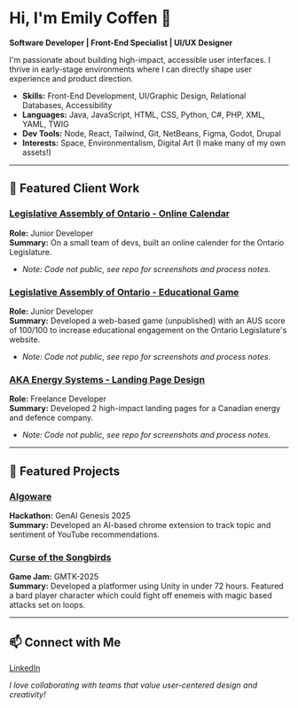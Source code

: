 # Hi, I'm Emily Coffen 💫

**Software Developer | Front-End Specialist | UI/UX Designer**

I'm passionate about building high-impact, accessible user interfaces. I thrive in early-stage environments where I can directly shape user experience and product direction.

- **Skills:** Front-End Development, UI/Graphic Design, Relational Databases, Accessibility
- **Languages:** Java, JavaScript, HTML, CSS, Python, C#, PHP, XML, YAML, TWIG
- **Dev Tools:** Node, React, Tailwind, Git, NetBeans, Figma, Godot, Drupal
- **Interests:** Space, Environmentalism, Digital Art (I make many of my own assets!)

---

## 🌟 Featured Client Work

### [Legislative Assembly of Ontario - Online Calendar](https://github.com/e-laflamme/legislative-calendar-portfolio)
**Role:** Junior Developer  
**Summary:** On a small team of devs, built an online calender for the Ontario Legislature.
- *Note: Code not public, see repo for screenshots and process notes.*

### [Legislative Assembly of Ontario - Educational Game](https://github.com/e-laflamme/legislative-game-portfolio)
**Role:** Junior Developer  
**Summary:** Developed a web-based game (unpublished) with an AUS score of 100/100 to increase educational engagement on the Ontario Legislature's website.
- *Note: Code not public, see repo for screenshots and process notes.*

### [AKA Energy Systems - Landing Page Design](https://github.com/e-laflamme/aka-portfolio)
**Role:** Freelance Developer  
**Summary:** Developed 2 high-impact landing pages for a Canadian energy and defence company. 
- *Note: Code not public, see repo for screenshots and process notes.*

---

## 🌟 Featured Projects

### [Algoware](https://github.com/e-laflamme/Algoware)
**Hackathon:** GenAI Genesis 2025<br>
**Summary:** Developed an AI-based chrome extension to track topic and sentiment of YouTube recommendations.

### [Curse of the Songbirds](https://github.com/faizahsayyid/gmtk-2025)
**Game Jam:** GMTK-2025<br>
**Summary:** Developed a platformer using Unity in under 72 hours. Featured a bard player character which could fight off enemeis with magic based attacks set on loops.

---

## 📫 Connect with Me
[LinkedIn](https://www.linkedin.com/in/emily-coffen/)


*I love collaborating with teams that value user-centered design and creativity!*
